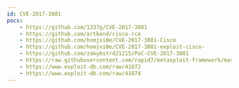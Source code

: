 ```yaml
---
id: CVE-2017-3881
pocs:
    - https://github.com/1337g/CVE-2017-3881
    - https://github.com/artkond/cisco-rce
    - https://github.com/homjxi0e/CVE-2017-3881-Cisco
    - https://github.com/homjxi0e/CVE-2017-3881-exploit-cisco-
    - https://github.com/zakybstrd21215/PoC-CVE-2017-3881
    - https://raw.githubusercontent.com/rapid7/metasploit-framework/master/modules/auxiliary/dos/cisco/ios_telnet_rocem.rb
    - https://www.exploit-db.com/raw/41872
    - https://www.exploit-db.com/raw/41874
---
```

